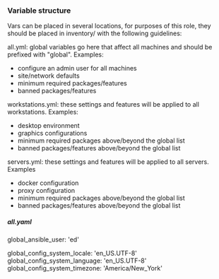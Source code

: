 ### Variable structure

Vars can be placed in several locations, for purposes of this role, they should be placed in inventory/ with the following guidelines:

all.yml: global variables go here that affect all machines and should be prefixed with "global".  Examples:
- configure an admin user for all machines
- site/network defaults
- minimum required packages/features
- banned packages/features

workstations.yml: these settings and features will be applied to all workstations.  Examples:
- desktop environment
- graphics configurations
- minimum required packages above/beyond the global list
- banned packages/features above/beyond the global list

servers.yml:  these settings and features will be applied to all servers.  Examples
- docker configuration
- proxy configuration
- minimum required packages above/beyond the global list
- banned packages/features above/beyond the global list


##### all.yaml
global_ansible_user: 'ed'

global_config_system_locale: 'en_US.UTF-8'
global_config_system_language: 'en_US.UTF-8'
global_config_system_timezone: 'America/New_York'

